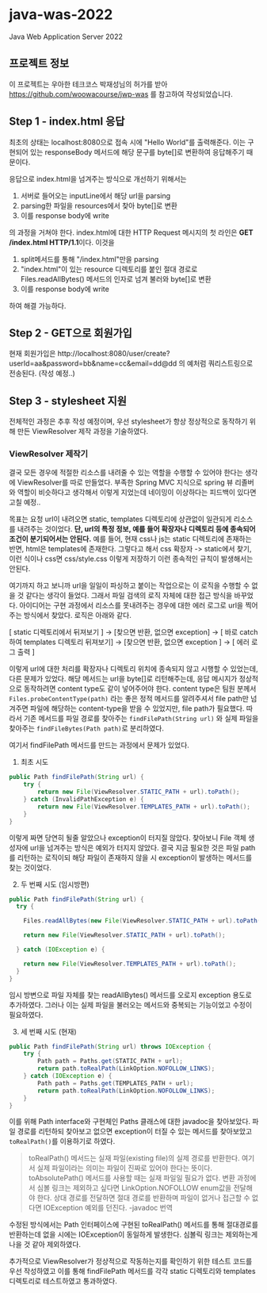 # java-was-2022
Java Web Application Server 2022


## 프로젝트 정보 

이 프로젝트는 우아한 테크코스 박재성님의 허가를 받아 https://github.com/woowacourse/jwp-was 
를 참고하여 작성되었습니다.

## Step 1 - index.html 응답
최초의 상태는 localhost:8080으로 접속 시에 "Hello World"를 출력해준다. 이는 구현되어 있는 responseBody 메서드에 해당 문구를 byte[]로 변환하여 응답해주기 때문이다.

응답으로 index.html을 넘겨주는 방식으로 개선하기 위해서는 
1. 서버로 들어오는 inputLine에서 해당 url을 parsing
2. parsing한 파일을 resources에서 찾아 byte[]로 변환
3. 이를 response body에 write

의 과정을 거쳐야 한다.
index.html에 대한 HTTP Request 메시지의 첫 라인은 **GET /index.html HTTP/1.1**이다. 이것을
1. split메서드를 통해 "/index.html"만을 parsing
2. "index.html"이 있는 resource 디렉토리를 붙인 절대 경로로 Files.readAllBytes() 메서드의 인자로 넘겨 불러와 byte[]로 변환
3. 이를 response body에 write

하여 해결 가능하다.

## Step 2 - GET으로 회원가입
현재 회원가입은 http://localhost:8080/user/create?userId=aa&password=bb&name=cc&email=dd@dd 의 예처럼 쿼리스트링으로 전송된다. (작성 예정..)

## Step 3 - stylesheet 지원

전체적인 과정은 추후 작성 예정이며, 우선 stylesheet가 항상 정상적으로 동작하기 위해 만든 ViewResolver 제작 과정을 기술하였다.

### ViewResolver 제작기
결국 모든 경우에 적절한 리소스를 내려줄 수 있는 역할을 수행할 수 있어야 한다는 생각에 ViewResolver를 따로 만들었다. 부족한 Spring MVC 지식으로 spring 뷰 리졸버와 역할이 비슷하다고 생각해서 이렇게 지었는데 네이밍이 이상하다는 피드백이 있다면 고칠 예정.. 

목표는 요청 url이 내려오면 static, templates 디렉토리에 상관없이 일관되게 리소스를 내려주는 것이었다. **단, url의 특정 정보, 예를 들어 확장자나 디렉토리 등에 종속되어 조건이 분기되어서는 안된다.** 예를 들어, 현재 css나 js는 static 디렉토리에 존재하는 반면, html은 templates에 존재한다. 그렇다고 해서 css 확장자 -> static에서 찾기, 이런 식이나 css면 css/style.css 이렇게 저장하기 이런 종속적인 규칙이 발생해서는 안된다. 

여기까지 하고 보니까 url을 일일이 파싱하고 붙이는 작업으로는 이 로직을 수행할 수 없을 것 같다는 생각이 들었다. 그래서 파일 검색의 로직 자체에 대한 접근 방식을 바꾸었다. 아이디어는 구현 과정에서 리소스를 못내려주는 경우에 대한 에러 로그로 url을 찍어주는 방식에서 찾았다. 로직은 아래와 같다.

[ static 디렉토리에서 뒤져보기 ] -> [찾으면 반환, 없으면 exception] -> [ 바로 catch하여 templates 디렉토리 뒤져보기] -> [찾으면 반환, 없으면 exception ] -> [ 에러 로그 출력 ]

이렇게 url에 대한 처리를 확장자나 디렉토리 위치에 종속되지 않고 시행할 수 있었는데, 다른 문제가 있었다. 해당 메서드는 url을 byte[]로 리턴해주는데, 응답 메시지가 정상적으로 동작하려면 content type도 같이 넣어주어야 한다. content type은 팀원 분께서 `Files.probeContentType(path)` 라는 좋은 정적 메서드를 알려주셔서 file path만 넘겨주면 파일에 해당하는 content-type을 받을 수 있었지만, file path가 필요했다. 따라서 기존 메서드를 파일 경로를 찾아주는 `findFilePath(String url)` 와 실제 파일을 찾아주는 `findFileBytes(Path path)`로 분리하였다.

여기서 findFilePath 메서드를 만드는 과정에서 문제가 있었다.

1. 최초 시도
```java
public Path findFilePath(String url) {  
    try {  
        return new File(ViewResolver.STATIC_PATH + url).toPath();  
    } catch (InvalidPathException e) {  
        return new File(ViewResolver.TEMPLATES_PATH + url).toPath();  
    }  
}
```
이렇게 짜면 당연히 될줄 알았으나 exception이 터지질 않았다. 찾아보니 File 객체 생성자에 url을 넘겨주는 방식은 예외가 터지지 않았다. 결국 지금 필요한 것은 파일 path를 리턴하는 로직이되 해당 파일이 존재하지 않을 시 exception이 발생하는 메서드를 찾는 것이었다.

2. 두 번째 시도 (임시방편)
```java
public Path findFilePath(String url) {
  try {

    Files.readAllBytes(new File(ViewResolver.STATIC_PATH + url).toPath());

    return new File(ViewResolver.STATIC_PATH + url).toPath();

  } catch (IOException e) {

    return new File(ViewResolver.TEMPLATES_PATH + url).toPath();
  }
}
```
임시 방변으로 파일 자체를 찾는 readAllBytes() 메서드를 오로지 exception 용도로 추가하였다. 그러나 이는 실제 파일을 불러오는 메서드와 중복되는 기능이었고 수정이 필요하였다. 

3. 세 번째 시도 (현재)
```java
public Path findFilePath(String url) throws IOException {  
    try {  
        Path path = Paths.get(STATIC_PATH + url);  
        return path.toRealPath(LinkOption.NOFOLLOW_LINKS);  
    } catch (IOException e) {  
        Path path = Paths.get(TEMPLATES_PATH + url);  
        return path.toRealPath(LinkOption.NOFOLLOW_LINKS);  
    }  
}
```
이를 위해 Path interface와 구현체인 Paths 클래스에 대한 javadoc을 찾아보았다. 파일 경로를 리턴하되 찾아보고 없으면 exception이 터질 수 있는 메서드를 찾아보았고 `toRealPath()`를 이용하기로 하였다. 

> toRealPath() 메서드는 실재 파일(existing file)의 실제 경로를 반환한다. 여기서 실제 파일이라는 의미는 파일이 진짜로 있어야 한다는 뜻이다. toAbsolutePath() 메서드를 사용할 때는 실재 파일일 필요가 없다. 변환 과정에서 심볼 링크는 제외하고 싶다면 LinkOption.NOFOLLOW enum값을 전달해야 한다. 상대 경로를 전달하면 절대 경로를 반환하며 파일이 없거나 접근할 수 없다면 IOException 예외를 던진다.   -javadoc 번역

수정된 방식에서는 Path 인터페이스에 구현된 toRealPath() 메서드를 통해 절대경로를 반환하는데 없을 시에는 IOException이 동일하게 발생한다. 심볼릭 링크는 제외하는게 나을 것 같아 제외하였다.

추가적으로 ViewResolver가 정상적으로 작동하는지를 확인하기 위한 테스트 코드를 우선 작성하였고 이를 통해 findFilePath 메서드를 각각 static 디렉토리와 templates 디렉토리로 테스트하였고 통과하였다.


